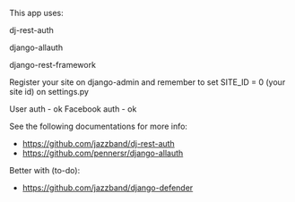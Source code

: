 This app uses:

dj-rest-auth

django-allauth

django-rest-framework


Register your site on django-admin and remember to set SITE_ID = 0 (your site id) on settings.py

User auth - ok
Facebook auth - ok


See the following documentations for more info:
- https://github.com/jazzband/dj-rest-auth
- https://github.com/pennersr/django-allauth

Better with (to-do):
- https://github.com/jazzband/django-defender